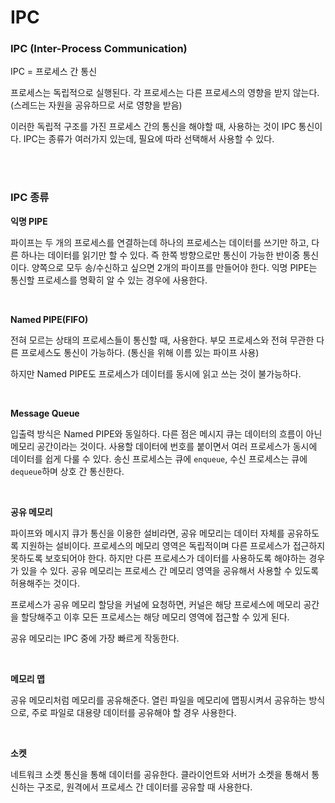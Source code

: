 # IPC

### IPC (Inter-Process Communication)

IPC = 프로세스 간 통신

프로세스는 독립적으로 실행된다. 각 프로세스는 다른 프로세스의 영향을 받지 않는다. (스레드는 자원을 공유하므로 서로 영향을 받음)

이러한 독립적 구조를 가진 프로세스 간의 통신을 해야할 때, 사용하는 것이 IPC 통신이다. IPC는 종류가 여러가지 있는데, 필요에 따라 선택해서 사용할 수 있다.

</br>

</br>

### IPC 종류

**익명 PIPE**

파이프는 두 개의 프로세스를 연결하는데 하나의 프로세스는 데이터를 쓰기만 하고, 다른 하나는 데이터를 읽기만 할 수 있다. 즉 한쪽 방향으로만 통신이 가능한 반이중 통신이다. 양쪽으로 모두 송/수신하고 싶으면 2개의 파이프를 만들어야 한다. 익명 PIPE는 통신할 프로세스를 명확히 알 수 있는 경우에 사용한다.

</br>

**Named PIPE(FIFO)**

전혀 모르는 상태의 프로세스들이 통신할 때, 사용한다. 부모 프로세스와 전혀 무관한 다른 프로세스도 통신이 가능하다. (통신을 위해 이름 있는 파이프 사용)

하지만 Named PIPE도 프로세스가 데이터를 동시에 읽고 쓰는 것이 불가능하다.

</br>

**Message Queue**

입출력 방식은 Named PIPE와 동일하다. 다른 점은 메시지 큐는 데이터의 흐름이 아닌 메모리 공간이라는 것이다. 사용할 데이터에 번호를 붙이면서 여러 프로세스가 동시에 데이터를 쉽게 다룰 수 있다. 송신 프로세스는 큐에 `enqueue`, 수신 프로세스는 큐에 `dequeue`하며 상호 간 통신한다.

</br>

**공유 메모리**

파이프와 메시지 큐가 통신을 이용한 설비라면, 공유 메모리는 데이터 자체를 공유하도록 지원하는 설비이다. 프로세스의 메모리 영역은 독립적이며 다른 프로세스가 접근하지 못하도록 보호되어야 한다. 하지만 다른 프로세스가 데이터를 사용하도록 해야하는 경우가 있을 수 있다. 공유 메모리는 프로세스 간 메모리 영역을 공유해서 사용할 수 있도록 허용해주는 것이다.

프로세스가 공유 메모리 할당을 커널에 요청하면, 커널은 해당 프로세스에 메모리 공간을 할당해주고 이후 모든 프로세스는 해당 메모리 영역에 접근할 수 있게 된다. 

공유 메모리는 IPC 중에 가장 빠르게 작동한다.

</br>

**메모리 맵**

공유 메모리처럼 메모리를 공유해준다. 열린 파일을 메모리에 맵핑시켜서 공유하는 방식으로, 주로 파일로 대용량 데이터를 공유해야 할 경우 사용한다.

</br>

**소켓**

네트워크 소켓 통신을 통해 데이터를 공유한다. 클라이언트와 서버가 소켓을 통해서 통신하는 구조로, 원격에서 프로세스 간 데이터를 공유할 때 사용한다.
